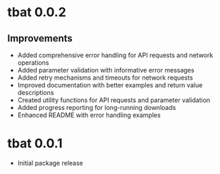 # tbat 0.0.2

## Improvements

* Added comprehensive error handling for API requests and network operations
* Added parameter validation with informative error messages
* Added retry mechanisms and timeouts for network requests
* Improved documentation with better examples and return value descriptions
* Created utility functions for API requests and parameter validation
* Added progress reporting for long-running downloads
* Enhanced README with error handling examples

# tbat 0.0.1

* Initial package release